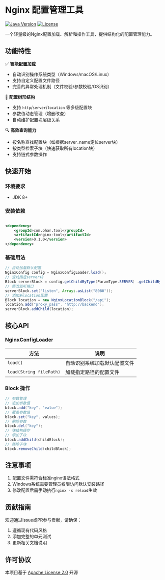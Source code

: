 # Nginx 配置管理工具

[![Java Version](https://img.shields.io/badge/Java-8%2B-orange)](https://java.com)
[![License](https://img.shields.io/badge/License-Apache%202.0-blue.svg)](https://opensource.org/licenses/Apache-2.0)

一个轻量级的Nginx配置加载、解析和操作工具，提供结构化的配置管理能力。

## 功能特性

✅ **智能配置加载**

- 自动识别操作系统类型（Windows/macOS/Linux）
- 支持自定义配置文件路径
- 完善的异常处理机制（文件校验/参数校验/OS识别）

🌲 **配置树形结构**

- 支持 `http`/`server`/`location` 等多级配置块
- 参数值动态管理（增删改查）
- 自动维护配置块层级关系

🔍 **高效查询能力**

- 按名称查找配置块（如根据server_name定位server块）
- 按类型检索子块（快速获取所有location块）
- 支持链式参数操作

## 快速开始

### 环境要求

- JDK 8+

### 安装依赖

~~~xml 

<dependency>
    <groupId>com.ohan.tool</groupId>
    <artifactId>nginx-tool</artifactId>
    <version>0.1.0</version>
</dependency>
~~~

### 基础用法

~~~ java 
// 自动加载默认配置 
NginxConfig config = NginxConfigLoader.load();
// 查找指定server块 
Block serverBlock = config.getChildByType(ParamType.SERVER) .getChildByName("example.com");
// 修改监听端口 
serverBlock.set("listen", Arrays.asList("8080"));
// 添加新location配置
Block location = new NginxLocationBlock("/api"); 
location.add("proxy_pass", "http://backend"); 
serverBlock.addChild(location);
~~~

## 核心API

### NginxConfigLoader

| 方法                      | 说明             |
|-------------------------|----------------|
| `load()`                | 自动识别系统加载默认配置文件 |
| `load(String filePath)` | 加载指定路径的配置文件    |

### Block 操作

~~~ java 
// 参数管理 
// 追加参数值 
block.add("key", "value"); 
// 覆盖参数值 
block.set("key", values); 
// 删除参数
block.del("key"); 
// 块结构操作  
// 添加子块 
block.addChild(childBlock);
// 移除子块
block.removeChild(childBlock);
~~~

## 注意事项

1. 配置文件需符合标准nginx语法格式
2. Windows系统需要管理员权限访问默认安装路径
3. 修改配置后需手动执行`nginx -s reload`生效

## 贡献指南

欢迎通过Issue或PR参与贡献，请确保：

1. 遵循现有代码风格
2. 添加完整的单元测试
3. 更新相关文档说明

## 许可协议

本项目基于 [Apache License 2.0](LICENSE) 开源

